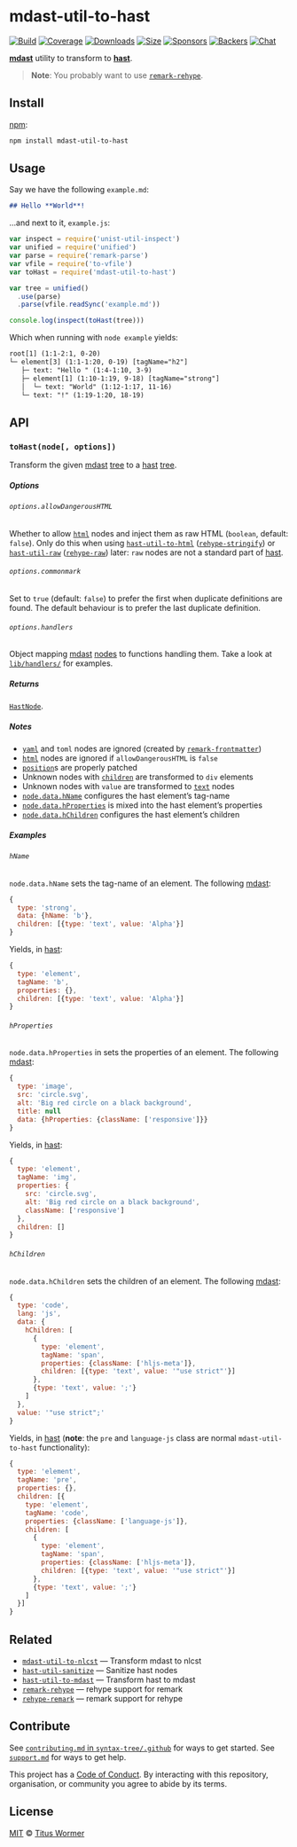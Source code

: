 # mdast-util-to-hast

[![Build][build-badge]][build]
[![Coverage][coverage-badge]][coverage]
[![Downloads][downloads-badge]][downloads]
[![Size][size-badge]][size]
[![Sponsors][sponsors-badge]][collective]
[![Backers][backers-badge]][collective]
[![Chat][chat-badge]][chat]

[**mdast**][mdast] utility to transform to [**hast**][hast].

> **Note**: You probably want to use [`remark-rehype`][remark-rehype].

## Install

[npm][]:

```sh
npm install mdast-util-to-hast
```

## Usage

Say we have the following `example.md`:

```markdown
## Hello **World**!
```

…and next to it, `example.js`:

```js
var inspect = require('unist-util-inspect')
var unified = require('unified')
var parse = require('remark-parse')
var vfile = require('to-vfile')
var toHast = require('mdast-util-to-hast')

var tree = unified()
  .use(parse)
  .parse(vfile.readSync('example.md'))

console.log(inspect(toHast(tree)))
```

Which when running with `node example` yields:

```txt
root[1] (1:1-2:1, 0-20)
└─ element[3] (1:1-1:20, 0-19) [tagName="h2"]
   ├─ text: "Hello " (1:4-1:10, 3-9)
   ├─ element[1] (1:10-1:19, 9-18) [tagName="strong"]
   │  └─ text: "World" (1:12-1:17, 11-16)
   └─ text: "!" (1:19-1:20, 18-19)
```

## API

### `toHast(node[, options])`

Transform the given [mdast][] [tree][] to a [hast][] [tree][].

##### Options

###### `options.allowDangerousHTML`

Whether to allow [`html`][mdast-html] nodes and inject them as raw HTML
(`boolean`, default: `false`).
Only do this when using [`hast-util-to-html`][to-html]
([`rehype-stringify`][rehype-stringify]) or [`hast-util-raw`][raw]
([`rehype-raw`][rehype-raw]) later: `raw` nodes are not a standard part of
[hast][].

###### `options.commonmark`

Set to `true` (default: `false`) to prefer the first when duplicate definitions
are found.
The default behaviour is to prefer the last duplicate definition.

###### `options.handlers`

Object mapping [mdast][] [nodes][mdast-node] to functions handling them.
Take a look at [`lib/handlers/`][handlers] for examples.

##### Returns

[`HastNode`][hast-node].

##### Notes

*   [`yaml`][mdast-yaml] and `toml` nodes are ignored (created by
    [`remark-frontmatter`][remark-frontmatter])
*   [`html`][mdast-html] nodes are ignored if `allowDangerousHTML` is `false`
*   [`position`][position]s are properly patched
*   Unknown nodes with [`children`][child] are transformed to `div` elements
*   Unknown nodes with `value` are transformed to [`text`][hast-text] nodes
*   [`node.data.hName`][hname] configures the hast element’s tag-name
*   [`node.data.hProperties`][hproperties] is mixed into the hast element’s
    properties
*   [`node.data.hChildren`][hchildren] configures the hast element’s children

##### Examples

###### `hName`

`node.data.hName` sets the tag-name of an element.
The following [mdast][]:

```js
{
  type: 'strong',
  data: {hName: 'b'},
  children: [{type: 'text', value: 'Alpha'}]
}
```

Yields, in [hast][]:

```js
{
  type: 'element',
  tagName: 'b',
  properties: {},
  children: [{type: 'text', value: 'Alpha'}]
}
```

###### `hProperties`

`node.data.hProperties` in sets the properties of an element.
The following [mdast][]:

```js
{
  type: 'image',
  src: 'circle.svg',
  alt: 'Big red circle on a black background',
  title: null
  data: {hProperties: {className: ['responsive']}}
}
```

Yields, in [hast][]:

```js
{
  type: 'element',
  tagName: 'img',
  properties: {
    src: 'circle.svg',
    alt: 'Big red circle on a black background',
    className: ['responsive']
  },
  children: []
}
```

###### `hChildren`

`node.data.hChildren` sets the children of an element.
The following [mdast][]:

```js
{
  type: 'code',
  lang: 'js',
  data: {
    hChildren: [
      {
        type: 'element',
        tagName: 'span',
        properties: {className: ['hljs-meta']},
        children: [{type: 'text', value: '"use strict"'}]
      },
      {type: 'text', value: ';'}
    ]
  },
  value: '"use strict";'
}
```

Yields, in [hast][] (**note**: the `pre` and `language-js` class are normal
`mdast-util-to-hast` functionality):

```js
{
  type: 'element',
  tagName: 'pre',
  properties: {},
  children: [{
    type: 'element',
    tagName: 'code',
    properties: {className: ['language-js']},
    children: [
      {
        type: 'element',
        tagName: 'span',
        properties: {className: ['hljs-meta']},
        children: [{type: 'text', value: '"use strict"'}]
      },
      {type: 'text', value: ';'}
    ]
  }]
}
```

## Related

*   [`mdast-util-to-nlcst`](https://github.com/syntax-tree/mdast-util-to-nlcst)
    — Transform mdast to nlcst
*   [`hast-util-sanitize`](https://github.com/syntax-tree/hast-util-sanitize)
    — Sanitize hast nodes
*   [`hast-util-to-mdast`](https://github.com/syntax-tree/hast-util-to-mdast)
    — Transform hast to mdast
*   [`remark-rehype`](https://github.com/remarkjs/remark-rehype)
    — rehype support for remark
*   [`rehype-remark`](https://github.com/rehypejs/rehype-remark)
    — remark support for rehype

## Contribute

See [`contributing.md` in `syntax-tree/.github`][contributing] for ways to get
started.
See [`support.md`][support] for ways to get help.

This project has a [Code of Conduct][coc].
By interacting with this repository, organisation, or community you agree to
abide by its terms.

## License

[MIT][license] © [Titus Wormer][author]

<!-- Definitions -->

[build-badge]: https://img.shields.io/travis/syntax-tree/mdast-util-to-hast.svg

[build]: https://travis-ci.org/syntax-tree/mdast-util-to-hast

[coverage-badge]: https://img.shields.io/codecov/c/github/syntax-tree/mdast-util-to-hast.svg

[coverage]: https://codecov.io/github/syntax-tree/mdast-util-to-hast

[downloads-badge]: https://img.shields.io/npm/dm/mdast-util-to-hast.svg

[downloads]: https://www.npmjs.com/package/mdast-util-to-hast

[size-badge]: https://img.shields.io/bundlephobia/minzip/mdast-util-to-hast.svg

[size]: https://bundlephobia.com/result?p=mdast-util-to-hast

[sponsors-badge]: https://opencollective.com/unified/sponsors/badge.svg

[backers-badge]: https://opencollective.com/unified/backers/badge.svg

[collective]: https://opencollective.com/unified

[chat-badge]: https://img.shields.io/badge/join%20the%20community-on%20spectrum-7b16ff.svg

[chat]: https://spectrum.chat/unified/syntax-tree

[npm]: https://docs.npmjs.com/cli/install

[license]: license

[author]: https://wooorm.com

[contributing]: https://github.com/syntax-tree/.github/blob/master/contributing.md

[support]: https://github.com/syntax-tree/.github/blob/master/support.md

[coc]: https://github.com/syntax-tree/.github/blob/master/code-of-conduct.md

[position]: https://github.com/syntax-tree/unist#positional-information

[tree]: https://github.com/syntax-tree/unist#tree

[child]: https://github.com/syntax-tree/unist#child

[mdast]: https://github.com/syntax-tree/mdast

[mdast-node]: https://github.com/syntax-tree/mdast#nodes

[mdast-yaml]: https://github.com/syntax-tree/mdast#yaml

[mdast-html]: https://github.com/syntax-tree/mdast#html

[hast]: https://github.com/syntax-tree/hast

[hast-text]: https://github.com/syntax-tree/hast#text

[hast-node]: https://github.com/syntax-tree/hast#nodes

[to-html]: https://github.com/syntax-tree/hast-util-to-html

[raw]: https://github.com/syntax-tree/hast-util-raw

[remark-rehype]: https://github.com/remarkjs/remark-rehype

[remark-frontmatter]: https://github.com/remarkjs/remark-frontmatter

[rehype-raw]: https://github.com/rehypejs/rehype-raw

[rehype-stringify]: https://github.com/rehypejs/rehype/tree/master/packages/rehype-stringify

[handlers]: lib/handlers

[hname]: #hname

[hproperties]: #hproperties

[hchildren]: #hchildren
